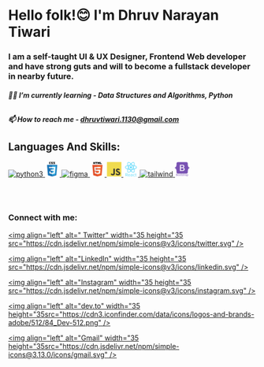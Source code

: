 <h1 align="left">Hello folk!😊 I'm Dhruv Narayan Tiwari</h1>
<h3 align="left">I am a self-taught UI & UX Designer, Frontend Web developer and have strong guts and will to become a fullstack developer in nearby future.</h3>

<h5 align="left">
<b>🏄‍♂️ I’m currently learning</b> - Data Structures and Algorithms, Python

<br>
<br>

<b>📫 How to reach me</b> - dhruvtiwari.1130@gmail.com
</h5>

## Languages And Skills:

<p align="left"> 
<a href="https://www.python.org/download/releases/3.0/" target="_blank"> <img alt="python3" width="30" height="30" src="https://img.icons8.com/color/48/000000/python.png"/> </a> <a href="https://www.w3schools.com/css/" target="_blank"> <img src="https://raw.githubusercontent.com/devicons/devicon/master/icons/css3/css3-original-wordmark.svg" alt="css3" width="30" height="30"/> </a> <a href="https://www.figma.com/" target="_blank"> <img src="https://www.vectorlogo.zone/logos/figma/figma-icon.svg" alt="figma" width="30" height="30"/> </a> <a href="https://www.w3.org/html/" target="_blank"> <img src="https://raw.githubusercontent.com/devicons/devicon/master/icons/html5/html5-original-wordmark.svg" alt="html5" width="30" height="30"/> </a> <a href="https://developer.mozilla.org/en-US/docs/Web/JavaScript" target="_blank"> <img src="https://raw.githubusercontent.com/devicons/devicon/master/icons/javascript/javascript-original.svg" alt="javascript" width="30" height="30"/> </a> <a href="https://reactjs.org/" target="_blank"> <img src="https://raw.githubusercontent.com/devicons/devicon/master/icons/react/react-original-wordmark.svg" alt="react" width="30" height="30"/> </a> <a href="https://tailwindcss.com/" target="_blank"> <img src="https://www.vectorlogo.zone/logos/tailwindcss/tailwindcss-icon.svg" alt="tailwind" width="30" height="30"/> </a> <a href="https://getbootstrap.com" target="_blank"> <img src="https://raw.githubusercontent.com/devicons/devicon/master/icons/bootstrap/bootstrap-plain-wordmark.svg" alt="bootstrap" width="30" height="30"/> </a> 
</p>

<br/>


<br />

### Connect with me:

[<img align="left" alt=" Twitter" width="35 height="35 src="https://cdn.jsdelivr.net/npm/simple-icons@v3/icons/twitter.svg" />](https://twitter.com/dhruv_is_here)

[<img align="left" alt="LinkedIn" width="35 height="35 src="https://cdn.jsdelivr.net/npm/simple-icons@v3/icons/linkedin.svg" />](https://www.linkedin.com/in/dhruv-narayan-tiwari/)

[<img align="left" alt="Instagram" width="35 height="35 src="https://cdn.jsdelivr.net/npm/simple-icons@v3/icons/instagram.svg" />](https://www.instagram.com/dhruv_the_el_pee_da/)

[<img align="left" alt="dev.to" width="35 height="35src="https://cdn3.iconfinder.com/data/icons/logos-and-brands-adobe/512/84_Dev-512.png" />](https://dev.to/debugdhruv)

[<img align="left" alt="Gmail" width="35 height="35src="https://cdn.jsdelivr.net/npm/simple-icons@3.13.0/icons/gmail.svg" />](mailto:dhruvtiwari.1130@gmail.com)

<br />  
<br />
